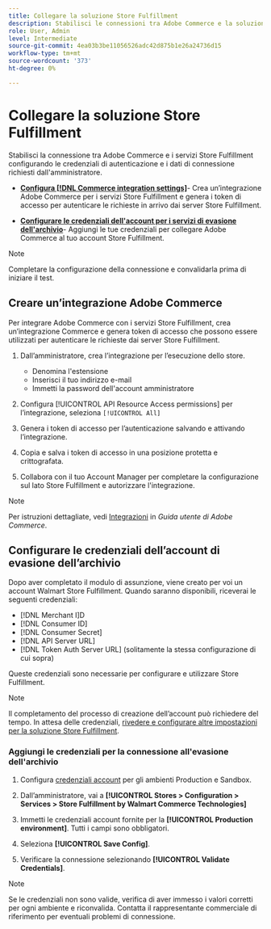 ```yaml
---
title: Collegare la soluzione Store Fulfillment
description: Stabilisci le connessioni tra Adobe Commerce e la soluzione Store Fulfillment creando e autorizzando un'integrazione Adobe Commerce e aggiungendo le credenziali dell'account Store Fulfillment alla configurazione del servizio Adobe Commerce.
role: User, Admin
level: Intermediate
source-git-commit: 4ea03b3be11056526adc42d875b1e26a24736d15
workflow-type: tm+mt
source-wordcount: '373'
ht-degree: 0%

---
```


# Collegare la soluzione Store Fulfillment

Stabilisci la connessione tra Adobe Commerce e i servizi Store Fulfillment configurando le credenziali di autenticazione e i dati di connessione richiesti dall&#39;amministratore.

- **[Configura [!DNL Commerce integration settings]](#create-the-commerce-integration)**- Crea un’integrazione Adobe Commerce per i servizi Store Fulfillment e genera i token di accesso per autenticare le richieste in arrivo dai server Store Fulfillment.

- **[Configurare le credenziali dell&#39;account per i servizi di evasione dell&#39;archivio](#configure-store-fulfillment-account-credentials)**- Aggiungi le tue credenziali per collegare Adobe Commerce al tuo account Store Fulfillment.

>[!NOTE]
>
>Completare la configurazione della connessione e convalidarla prima di iniziare il test.

## Creare un’integrazione Adobe Commerce

Per integrare Adobe Commerce con i servizi Store Fulfillment, crea un’integrazione Commerce e genera token di accesso che possono essere utilizzati per autenticare le richieste dai server Store Fulfillment.

1. Dall’amministratore, crea l’integrazione per l’esecuzione dello store.

   - Denomina l&#39;estensione
   - Inserisci il tuo indirizzo e-mail
   - Immetti la password dell&#39;account amministratore

1. Configura [!UICONTROL API Resource Access permissions] per l’integrazione, seleziona `[!UICONTROL All]`

1. Genera i token di accesso per l’autenticazione salvando e attivando l’integrazione.

1. Copia e salva i token di accesso in una posizione protetta e crittografata.

1. Collabora con il tuo Account Manager per completare la configurazione sul lato Store Fulfillment e autorizzare l&#39;integrazione.


>[!NOTE]
>
>Per istruzioni dettagliate, vedi [Integrazioni](https://docs.magento.com/user-guide/system/integrations.html) in _Guida utente di Adobe Commerce_.

## Configurare le credenziali dell’account di evasione dell’archivio

Dopo aver completato il modulo di assunzione, viene creato per voi un account Walmart Store Fulfillment. Quando saranno disponibili, riceverai le seguenti credenziali:

- [!DNL Merchant I]D
- [!DNL Consumer ID]
- [!DNL Consumer Secret]
- [!DNL API Server URL]
- [!DNL Token Auth Server URL] (solitamente la stessa configurazione di cui sopra)

Queste credenziali sono necessarie per configurare e utilizzare Store Fulfillment.

>[!NOTE]
>
>Il completamento del processo di creazione dell’account può richiedere del tempo. In attesa delle credenziali, [rivedere e configurare altre impostazioni per la soluzione Store Fulfillment](service-config-settings-overview.md).

### Aggiungi le credenziali per la connessione all&#39;evasione dell&#39;archivio

1. Configura [credenziali account](enable-general.md) per gli ambienti Production e Sandbox.

1. Dall’amministratore, vai a **[!UICONTROL Stores > Configuration > Services > Store Fulfillment by Walmart Commerce Technologies]**

1. Immetti le credenziali account fornite per la **[!UICONTROL Production environment]**. Tutti i campi sono obbligatori.

1. Seleziona **[!UICONTROL Save Config]**.

1. Verificare la connessione selezionando **[!UICONTROL Validate Credentials]**.

>[!NOTE]
>
>Se le credenziali non sono valide, verifica di aver immesso i valori corretti per ogni ambiente e riconvalida. Contatta il rappresentante commerciale di riferimento per eventuali problemi di connessione.








